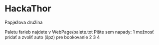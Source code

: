 # HackaThor
Papježova družina

Paletu farieb najdete v WebPage/palete.txt
Pište sem napady:
1 možnosť pridať a zvoliť auto (špz) pre bookovanie
2
3
4

